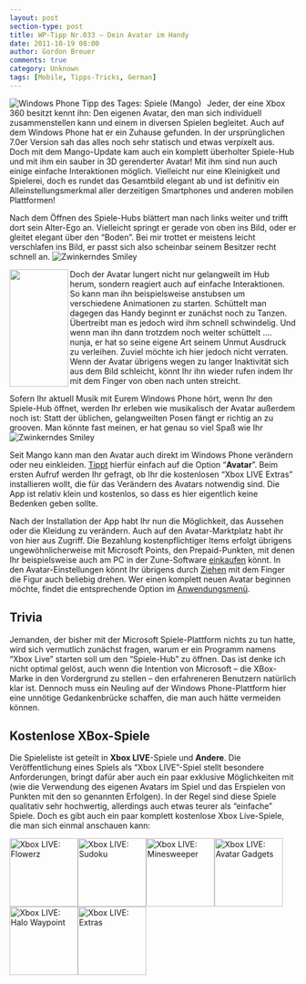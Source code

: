```yaml
---
layout: post
section-type: post
title: WP-Tipp Nr.033 – Dein Avatar im Handy
date: 2011-10-19 08:00
author: Gordon Breuer
comments: true
category: Unknown
tags: [Mobile, Tipps-Tricks, German]
---
```

<p><img style="margin: 0px 10px 0px 0px; display: inline; float: left" title="" alt="Windows Phone Tipp des Tages: Spiele (Mango)" align="left" src="http://anheledirwp.blob.core.windows.net/wordpress/2011/10/spielemg.png" /></p>  <p>Jeder, der eine Xbox 360 besitzt kennt ihn: Den eigenen Avatar, den man sich individuell zusammenstellen kann und einem in diversen Spielen begleitet. Auch auf dem Windows Phone hat er ein Zuhause gefunden. In der ursprünglichen 7.0er Version sah das alles noch sehr statisch und etwas verpixelt aus. Doch mit dem Mango-Update kam auch ein komplett überholter Spiele-Hub und mit ihm ein sauber in 3D gerenderter Avatar! Mit ihm sind nun auch einige einfache Interaktionen möglich. Vielleicht nur eine Kleinigkeit und Spielerei, doch es rundet das Gesamtbild elegant ab und ist definitiv ein Alleinstellungsmerkmal aller derzeitigen Smartphones und anderen mobilen Plattformen!</p>  <p>Nach dem Öffnen des Spiele-Hubs blättert man nach links weiter und trifft dort sein Alter-Ego an. Vielleicht springt er gerade von oben ins Bild, oder er gleitet elegant über den “Boden”. Bei mir trottet er meistens leicht verschlafen ins Bild, er passt sich also scheinbar seinem Besitzer recht schnell an. <img style="border-bottom-style: none; border-left-style: none; border-top-style: none; border-right-style: none" class="wlEmoticon wlEmoticon-winkingsmile" alt="Zwinkerndes Smiley" src="http://anheledirwp.blob.core.windows.net/wordpress/2011/10/wlEmoticon-winkingsmile.png" /></p>  <p><a href="http://live.xbox.com/de-DE/MyXbox/Profile?Gamertag=Anheledir"><img style="display: inline; float: left" align="left" src="http://anheledirwp.blob.core.windows.net/wordpress/2011/10/avatar-body.png" width="103" height="206" /></a>Doch der Avatar lungert nicht nur gelangweilt im Hub herum, sondern reagiert auch auf einfache Interaktionen. So kann man ihn beispielsweise anstubsen um verschiedene Animationen zu starten. Schüttelt man dagegen das Handy beginnt er zunächst noch zu Tanzen. Übertreibt man es jedoch wird ihm schnell schwindelig. Und wenn man ihn dann trotzdem noch weiter schüttelt …. nunja, er hat so seine eigene Art seinem Unmut Ausdruck zu verleihen. Zuviel möchte ich hier jedoch nicht verraten. Wenn der Avatar übrigens wegen zu langer Inaktivität sich aus dem Bild schleicht, könnt Ihr ihn wieder rufen indem Ihr mit dem Finger von oben nach unten streicht.</p>  <p>Sofern Ihr aktuell Musik mit Eurem Windows Phone hört, wenn Ihr den Spiele-Hub öffnet, werden Ihr erleben wie musikalisch der Avatar außerdem noch ist: Statt der üblichen, gelangweilten Posen fängt er richtig an zu grooven. Man könnte fast meinen, er hat genau so viel Spaß wie Ihr <img style="border-bottom-style: none; border-left-style: none; border-top-style: none; border-right-style: none" class="wlEmoticon wlEmoticon-winkingsmile" alt="Zwinkerndes Smiley" src="http://anheledirwp.blob.core.windows.net/wordpress/2011/10/wlEmoticon-winkingsmile.png" /></p>  <p>Seit Mango kann man den Avatar auch direkt im Windows Phone verändern oder neu einkleiden. <a href="/post/2011/09/12/WP7-Tipp-007-%E2%80%93-Standard-Gesten.aspx">Tippt</a> hierfür einfach auf die Option “<strong>Avatar</strong>”. Beim ersten Aufruf werden Ihr gefragt, ob Ihr die kostenlosen “Xbox LIVE Extras” installieren wollt, die für das Verändern des Avatars notwendig sind. Die App ist relativ klein und kostenlos, so dass es hier eigentlich keine Bedenken geben sollte.</p>  <p>Nach der Installation der App habt Ihr nun die Möglichkeit, das Aussehen oder die Kleidung zu verändern. Auch auf den Avatar-Marktplatz habt ihr von hier aus Zugriff. Die Bezahlung kostenpflichtiger Items erfolgt übrigens ungewöhnlicherweise mit Microsoft Points, den Prepaid-Punkten, mit denen Ihr beispielsweise auch am PC in der Zune-Software <a href="/post/2011/09/19/WP7-Tipp-012-%E2%80%93-Wozu-die-Zune-Software.aspx">einkaufen</a> könnt. In den Avatar-Einstellungen könnt Ihr übrigens durch <a href="/post/2011/09/12/WP7-Tipp-007-%E2%80%93-Standard-Gesten.aspx">Ziehen</a> mit dem Finger die Figur auch beliebig drehen. Wer einen komplett neuen Avatar beginnen möchte, findet die entsprechende Option im <a href="/post/2011/09/05/WP7-Tipp-002-%E2%80%93-Das-Anwendungs-und-Kontextmenu.aspx">Anwendungsmenü</a>.</p>  <h2>Trivia</h2>  <p>Jemanden, der bisher mit der Microsoft Spiele-Plattform nichts zu tun hatte, wird sich vermutlich zunächst fragen, warum er ein Programm namens “Xbox Live” starten soll um den “Spiele-Hub” zu öffnen. Das ist denke ich nicht optimal gelöst, auch wenn die Intention von Microsoft – die XBox-Marke in den Vordergrund zu stellen – den erfahreneren Benutzern natürlich klar ist. Dennoch muss ein Neuling auf der Windows Phone-Plattform hier eine unnötige Gedankenbrücke schaffen, die man auch hätte vermeiden können.</p>  <h2>Kostenlose XBox-Spiele</h2>  <p>Die Spieleliste ist geteilt in <strong>Xbox LIVE</strong>-Spiele und <strong>Andere</strong>. Die Veröffentlichung eines Spiels als “Xbox LIVE”-Spiel stellt besondere Anforderungen, bringt dafür aber auch ein paar exklusive Möglichkeiten mit (wie die Verwendung des eigenen Avatars im Spiel und das Erspielen von Punkten mit den so genannten Erfolgen). In der Regel sind diese Spiele qualitativ sehr hochwertig, allerdings auch etwas teurer als “einfache” Spiele. Doch es gibt auch ein paar komplett kostenlose Xbox Live-Spiele, die man sich einmal anschauen kann:</p>  <p><a href="http://www.windowsphone.com/de-DE/apps/981750c8-24cc-df11-9eae-00237de2db9e"><img title="" alt="Xbox LIVE: Flowerz" src="http://catalog.zune.net/v3.2/de-DE/apps/981750c8-24cc-df11-9eae-00237de2db9e/primaryImage?width=240&amp;height=240&amp;resize=true" width="120" height="120" /></a><a href="http://www.windowsphone.com/de-DE/apps/a81bbf9c-530e-47be-bd86-c74c156a1d71"><img title="" alt="Xbox LIVE: Sudoku" src="http://catalog.zune.net/v3.2/de-DE/apps/a81bbf9c-530e-47be-bd86-c74c156a1d71/primaryImage?width=240&amp;height=240&amp;resize=true" width="120" height="120" /></a><a href="http://www.windowsphone.com/de-DE/apps/0b00c4a3-eda9-e011-a53c-78e7d1fa76f8"><img title="" alt="Xbox LIVE: Minesweeper" src="http://catalog.zune.net/v3.2/de-DE/apps/0b00c4a3-eda9-e011-a53c-78e7d1fa76f8/primaryImage?width=240&amp;height=240&amp;resize=true" width="120" height="120" /></a><a href="http://www.windowsphone.com/de-DE/apps/bc9153f2-bfe8-df11-9264-00237de2db9e"><img title="" alt="Xbox LIVE: Avatar Gadgets" src="http://catalog.zune.net/v3.2/de-DE/apps/bc9153f2-bfe8-df11-9264-00237de2db9e/primaryImage?width=240&amp;height=240&amp;resize=true" width="120" height="120" /></a><a href="http://www.windowsphone.com/de-DE/apps/79c9f9c8-ace7-df11-9264-00237de2db9e"><img title="" alt="Xbox LIVE: Halo Waypoint" src="http://catalog.zune.net/v3.2/de-DE/apps/79c9f9c8-ace7-df11-9264-00237de2db9e/primaryImage?width=240&amp;height=240&amp;resize=true" width="120" height="120" /></a><a href="http://www.windowsphone.com/de-DE/apps/31e9b772-1d92-e011-986b-78e7d1fa76f8"><img title="" alt="Xbox LIVE: Extras" src="http://catalog.zune.net/v3.2/de-DE/apps/31e9b772-1d92-e011-986b-78e7d1fa76f8/primaryImage?width=240&amp;height=240&amp;resize=true" width="120" height="120" /></a></p>
